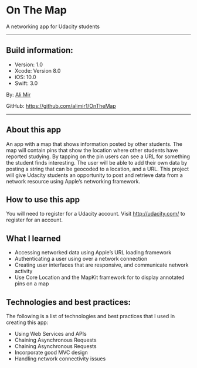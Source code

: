 # On The Map
A networking app for Udacity students

---
## Build information:
* Version: 1.0
* Xcode: Version 8.0
* iOS: 10.0
* Swift: 3.0

By: [Ali Mir](http://alimir.io)

GitHub: https://github.com/alimir1/OnTheMap

---

## About this app
An app with a map that shows information posted by other students. The map will contain pins that show the location where other students have reported studying. By tapping on the pin users can see a URL for something the student finds interesting. The user will be able to add their own data by posting a string that can be geocoded to a location, and a URL. This project will give Udacity students an opportunity to post and retrieve data from a network resource using Apple’s networking framework.

## How to use this app
You will need to register for a Udacity account. Visit http://udacity.com/ to register for an account.

## What I learned
* Accessing networked data using Apple’s URL loading framework
* Authenticating a user using over a network connection
* Creating user interfaces that are responsive, and communicate network activity
* Use Core Location and the MapKit framework for to display annotated pins on a map

## Technologies and best practices:
The following is a list of technologies and best practices that I used in creating this app:
* Using Web Services and APIs
* Chaining Asynchronous Requests
* Chaining Asynchronous Requests
* Incorporate good MVC design
* Handling network connectivity issues
